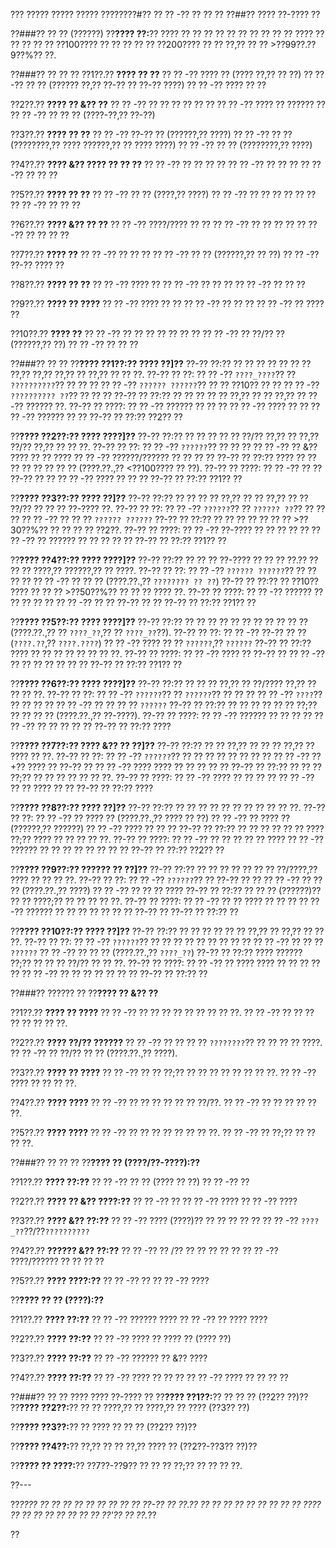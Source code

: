 ??? ????? ????? ????? ????????#?? ?? ?? -?? ?? ?? ??
??##?? ???? ??-???? ??

??###?? ?? ?? (??????)
??**???? ??:**?? ???? ?? ?? ?? ?? ?? ?? ?? ?? ?? ?? ???? ?? ?? ?? ?? ?? ??100???? ?? ?? ?? ?? ?? ??200???? ?? ?? ??,?? ?? ?? >??99??.??9??%?? ??.

??###?? ?? ?? ??
??1??.?? **???? ?? ??**
??  ?? -?? ???? ?? (???? ??,?? ?? ??)
??  ?? -?? ?? ?? (?????? ??,?? ??-?? ?? ??-?? ????)
??  ?? -?? ???? ?? ??

??2??.?? **???? ?? &?? ??**
??  ?? -?? ?? ?? ?? ?? ?? ??
??  ?? -?? ???? ?? ?????? ??
??  ?? -?? ?? ?? ?? (????-??,?? ??-??)

??3??.?? **???? ?? ??**
??  ?? -?? ??-?? ?? (??????,?? ????)
??  ?? -?? ?? ?? (????????,?? ???? ??????,?? ?? ???? ????)
??  ?? -?? ?? ?? (????????,?? ????)

??4??.?? **???? &?? ???? ?? ?? ??**
??  ?? -?? ?? ?? ?? ??
??  ?? -?? ?? ?? ??
??  ?? -?? ?? ?? ??

??5??.?? **???? ?? ??**
??  ?? -?? ?? ?? (????,?? ????)
??  ?? -?? ?? ?? ?? ?? ?? ??
??  ?? -?? ?? ?? ??

??6??.?? **???? &?? ?? ??**
??  ?? -?? ????/???? ?? ??
??  ?? -?? ?? ?? ?? ??
??  ?? -?? ?? ?? ?? ??

??7??.?? **???? ??**
??  ?? -?? ?? ?? ??
??  ?? -?? ?? ?? (??????,?? ?? ??)
??  ?? -?? ??-?? ???? ??

??8??.?? **???? ?? ??**
??  ?? -?? ???? ??
??  ?? -?? ?? ?? ??
??  ?? -?? ?? ?? ??

??9??.?? **???? ?? ????**
??  ?? -?? ???? ?? ??
??  ?? -?? ?? ?? ??
??  ?? -?? ?? ???? ??

??10??.?? **???? ??**
??   ?? -?? ?? ?? ?? ?? ?? ?? ??
??   ?? -?? ?? ??/?? ?? (??????,?? ??)
??   ?? -?? ?? ?? ??

??###?? ?? ??
??**???? ??1??:?? ???? ??]??**
??-?? ??:?? ?? ?? ?? ?? ?? ?? ?? ??,?? ??,?? ??,?? ?? ??,?? ?? ?? ??.
??-?? ?? ??:
?? ?? -?? `????_????`?? ?? `??????????`?? ?? ?? ??
?? ?? -?? `?????? ??????`?? ?? ?? ??10?? ?? ??
?? ?? -?? `?????????? ??`?? ?? ?? ??
??-?? ?? ??:?? ?? ?? ?? ?? ?? ??,?? ?? ?? ??,?? ?? ??-?? ?????? ??.
??-?? ?? ????:
?? ?? -?? ?????? ?? ?? ??
?? ?? -?? ???? ?? ??
?? ?? -?? ?????? ?? ??
??-?? ?? ??:?? ??2?? ??

??**???? ??2??:?? ???? ????]??**
??-?? ??:?? ?? ?? ?? ?? ?? ??/?? ??,?? ?? ??,?? ??/?? ??,?? ?? ?? ??.
??-?? ?? ??:
?? ?? -?? `??????`?? ?? ?? ??
?? ?? -?? ?? &?? ???? ?? ?? ????
?? ?? -?? ??????/?????? ?? ?? ?? ??
??-?? ?? ??:?? ???? ?? ?? ?? ?? ?? ?? ?? ?? (????.??.,?? <??100???? ?? ??).
??-?? ?? ????:
?? ?? -?? ?? ?? ??-?? ?? ??
?? ?? -?? ???? ?? ?? ??
??-?? ?? ??:?? ??1?? ??

??**???? ??3??:?? ???? ??]??**
??-?? ??:?? ?? ?? ?? ?? ??,?? ?? ?? ??,?? ?? ?? ??/?? ?? ?? ?? ??-???? ??.
??-?? ?? ??:
?? ?? -?? `??????`?? ?? `?????? ??`?? ?? ?? ??
?? ?? -?? ?? ?? ?? `?????? ??????`
??-?? ?? ??:?? ?? ?? ?? ?? ?? ?? ?? >??30??%?? ?? ?? ?? ?? ??2??.
??-?? ?? ????:
?? ?? -?? ??-???? ?? ?? ?? ?? ??
?? ?? -?? ?? ?????? ?? ?? ?? ?? ??
??-?? ?? ??:?? ??1?? ??

??**???? ??4??:?? ???? ????]??**
??-?? ??:?? ?? ?? ?? ??-???? ?? ?? ?? ??.?? ?? ?? ?? ????,?? ??????,?? ?? ????.
??-?? ?? ??:
?? ?? -?? `?????? ??????`?? ?? ?? ?? ??
?? ?? -?? ?? ?? ?? (????.??.,?? `???????? ?? ??`)
??-?? ?? ??:?? ?? ??10?? ???? ?? ?? ?? >??50??%?? ?? ?? ?? ???? ??.
??-?? ?? ????:
?? ?? -?? ?????? ?? ?? ?? ?? ??
?? ?? -?? ?? ?? ??-?? ?? ??
??-?? ?? ??:?? ??1?? ??

??**???? ??5??:?? ???? ????]??**
??-?? ??:?? ?? ?? ?? ?? ?? ?? ?? ?? ?? ?? ?? (????.??.,?? ?? `????_??`,?? ?? `????_??`??).
??-?? ?? ??:
?? ?? -?? ??-?? ?? ?? (`????.??`,?? `????.????`)
?? ?? -?? ???? ?? ?? `??????`,?? `??????`
??-?? ?? ??:?? ???? ?? ?? ?? ?? ?? ?? ?? ??.
??-?? ?? ????:
?? ?? -?? ???? ?? ??-?? ??
?? ?? -?? ?? ?? ?? ?? ?? ?? ??
??-?? ?? ??:?? ??1?? ??

??**???? ??6??:?? ???? ????]??**
??-?? ??:?? ?? ?? ?? ??,?? ?? ??/???? ??,?? ?? ?? ?? ??.
??-?? ?? ??:
?? ?? -?? `??????`?? ?? `??????`?? ?? ?? ??
?? ?? -?? `????`?? ?? ?? ?? ??
?? ?? -?? ?? ?? ?? ?? `??????`
??-?? ?? ??:?? ?? ?? ?? ?? ?? ?? ??;?? ?? ?? ?? ?? (????.??.,?? ??-????).
??-?? ?? ????:
?? ?? -?? ?????? ?? ?? ?? ??
?? ?? -?? ?? ?? ?? ?? ??
??-?? ?? ??:?? ????

??**???? ??7??:?? ???? &?? ?? ??]??**
??-?? ??:?? ?? ?? ??,?? ?? ?? ?? ??,?? ?? ???? ?? ??.
??-?? ?? ??:
?? ?? -?? `??????`?? ?? ?? ?? ?? ?? ?? ?? ??
?? ?? -?? ?? +?? ???? ?? ??-?? ??
?? ?? -?? ???? ???? ?? ?? ?? ?? ??
??-?? ?? ??:?? ?? ?? ?? ??;?? ?? ?? ?? ?? ?? ?? ??.
??-?? ?? ????:
?? ?? -?? ???? ?? ?? ?? ??
?? ?? -?? ?? ?? ???? ?? ??
??-?? ?? ??:?? ????

??**???? ??8??:?? ???? ??]??**
??-?? ??:?? ?? ?? ?? ?? ?? ?? ?? ?? ?? ?? ??.
??-?? ?? ??:
?? ?? -?? ?? ???? ?? (????.??.,?? ???? ?? ??)
?? ?? -?? ?? ???? ?? (??????,?? ??????)
?? ?? -?? ???? ?? ?? ??
??-?? ?? ??:?? ?? ?? ?? ?? ?? ?? ???? ??;?? ???? ?? ?? ?? ?? ??.
??-?? ?? ????:
?? ?? -?? ?? ?? ?? ?? ?? ????
?? ?? -?? ?????? ?? ?? ?? ?? ?? ?? ?? ??
??-?? ?? ??:?? ??2?? ??

??**???? ??9??:?? ?????? ?? ??]??**
??-?? ??:?? ?? ?? ?? ?? ?? ?? ?? ??/????,?? ???? ?? ?? ?? ??.
??-?? ?? ??:
?? ?? -?? `??????`?? ?? ??-?? ?? ??
?? ?? -?? ?? ?? ?? (????.??.,?? ????)
?? ?? -?? ?? ?? ?? ????
??-?? ?? ??:?? ?? ?? ?? (??????)?? ?? ?? ????;?? ?? ?? ?? ?? ??.
??-?? ?? ????:
?? ?? -?? ?? ?? ???? ?? ?? ??
?? ?? -?? ?????? ?? ?? ?? ?? ?? ?? ?? ??-?? ??
??-?? ?? ??:?? ??

??**???? ??10??:?? ???? ??]??**
??-?? ??:?? ?? ?? ?? ?? ?? ?? ??,?? ?? ??,?? ?? ?? ??.
??-?? ?? ??:
?? ?? -?? `??????`?? ?? ?? ?? ?? ?? ?? ?? ?? ??
?? ?? -?? ?? ?? ?? `??????`
?? ?? -?? ?? ?? ?? (????.??.,?? `????_??`)
??-?? ?? ??:?? ???? ?????? ??;?? ?? ?? ?? ??/?? ?? ?? ??.
??-?? ?? ????:
?? ?? -?? ?? ???? ???? ?? ?? ?? ?? ??
?? ?? -?? ?? ?? ?? ?? ?? ?? ??
??-?? ?? ??:?? ??

??###?? ?????? ??
??**???? ?? &?? ??**

??1??.?? **???? ?? ????**
??  ?? -?? ?? ?? ?? ?? ?? ?? ?? ?? ??.
??  ?? -?? ?? ?? ?? ?? ?? ?? ?? ??.

??2??.?? **???? ??/?? ??????**
??  ?? -?? ?? ?? ?? ?? `????????`?? ?? ?? ?? ?? ????.
??  ?? -?? ?? ??/?? ?? ?? (????.??.,?? ????).

??3??.?? **???? ?? ????**
??  ?? -?? ?? ?? ??;?? ?? ?? ?? ?? ?? ?? ?? ??.
??  ?? -?? ???? ?? ?? ?? ??.

??4??.?? **???? ????**
??  ?? -?? ?? ?? ?? ?? ?? ?? ??/??.
??  ?? -?? ?? ?? ?? ?? ?? ??.

??5??.?? **???? ????**
??  ?? -?? ?? ?? ?? ?? ?? ?? ?? ??.
??  ?? -?? ?? ??;?? ?? ?? ?? ??.

??###?? ?? ?? ??
??**???? ?? (????/??-????):??**

??1??.?? **???? ??:??**
??  ?? -?? ?? ?? (???? ?? ??)
??  ?? -?? ?? 

??2??.?? **???? ?? &?? ????:??**
??  ?? -?? ?? 
??  ?? -?? ???? 
??  ?? -?? ????

??3??.?? **???? &?? ??:??**
??  ?? -?? ???? (????)?? ?? ?? ?? ?? ??
??  ?? -?? `????_??`??/??`??????????`

??4??.?? **?????? &?? ??:??**
??  ?? -?? ?? /?? ?? ?? ?? ?? ??
??  ?? -?? ????/?????? ?? ?? ?? ??

??5??.?? **???? ????:??**
??  ?? -?? ?? 
??  ?? -?? ???? 

??**???? ?? ?? (????):??**

??1??.?? **???? ??:??**
??  ?? -?? ?????? ???? 
??  ?? -?? ?? ???? ???? 

??2??.?? **???? ??:??**
??  ?? -?? ???? ?? ???? ?? (???? ??)

??3??.?? **???? ??:??**
??  ?? -?? ?????? ?? &?? ????

??4??.?? **???? ??:??**
??  ?? -?? ???? ?? ?? ??
??  ?? -?? ???? ?? ?? ?? ??

??###?? ?? ?? ???? ???? ??-???? ??
??**???? ??1??:**?? ?? ?? ?? (??2?? ??)??  
??**???? ??2??:**?? ?? ?? ????,?? ?? ????,?? ?? ???? (??3?? ??)

??**???? ??3??:**?? ?? ???? ?? ?? ?? (??2?? ??)??  

??**???? ??4??:**?? ??,?? ?? ?? ??,?? ???? ?? (??2??-??3?? ??)??  

??**???? ?? ????:**?? ??7??-??9?? ?? ?? ?? ??;?? ?? ?? ?? ??.

??---

??*???? ?? ?? ?? ?? ?? ?? ?? ?? ?? ??-?? ?? ??.?? ?? ?? ?? ?? ?? ?? ?? ?? ?? ???? ?? ?? ?? ?? ?? ?? ?? ?? ??'?? ?? ??.*??

??